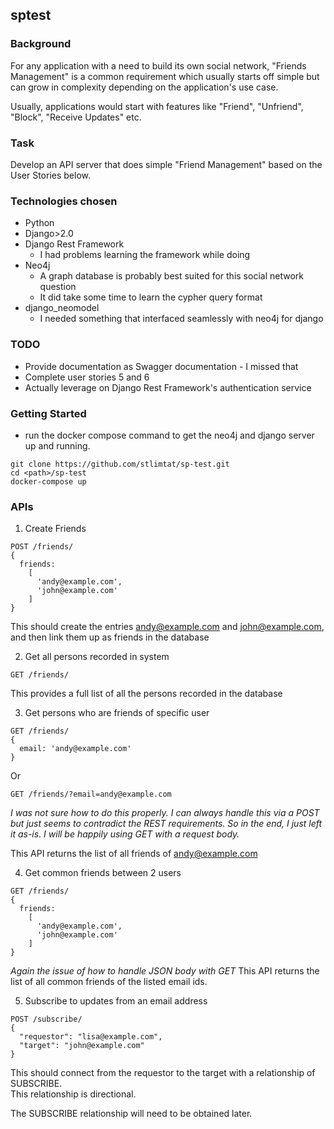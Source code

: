 ## sptest

### Background
For any application with a need to build its own social network, "Friends Management" is a common requirement
which usually starts off simple but can grow in complexity depending on the application's use case.

Usually, applications would start with features like "Friend", "Unfriend", "Block", "Receive Updates" etc.

### Task

Develop an API server that does simple "Friend Management" based on the User Stories below.

### Technologies chosen

* Python
* Django>2.0
* Django Rest Framework
  * I had problems learning the framework while doing
* Neo4j
  * A graph database is probably best suited for this social network question
  * It did take some time to learn the cypher query format
* django_neomodel
  * I needed something that interfaced seamlessly with neo4j for django

### TODO
- Provide documentation as Swagger documentation - I missed that
- Complete user stories 5 and 6
- Actually leverage on Django Rest Framework's authentication service

### Getting Started
- run the docker compose command to get the neo4j and django server up and running.
```
git clone https://github.com/stlimtat/sp-test.git
cd <path>/sp-test
docker-compose up
```

### APIs

1. Create Friends

```
POST /friends/
{
  friends:
    [
      'andy@example.com',
      'john@example.com'
    ]
}
```

This should create the entries andy@example.com and john@example.com, and then link them up as friends in the database

2. Get all persons recorded in system

```
GET /friends/
```

This provides a full list of all the persons recorded in the database

3. Get persons who are friends of specific user

```
GET /friends/
{
  email: 'andy@example.com'
}
```

Or

```
GET /friends/?email=andy@example.com
```

*I was not sure how to do this properly.  I can always handle this via a POST but just seems to contradict the REST 
requirements.  So in the end, I just left it as-is.  I will be happily using GET with a request body.*

This API returns the list of all friends of andy@example.com

4. Get common friends between 2 users

```
GET /friends/
{
  friends:
    [
      'andy@example.com',
      'john@example.com'
    ]
}
```

*Again the issue of how to handle JSON body with GET*
This API returns the list of all common friends of the listed email ids.

5. Subscribe to updates from an email address

```
POST /subscribe/
{
  "requestor": "lisa@example.com",
  "target": "john@example.com"
}
```

This should connect from the requestor to the target with a relationship of SUBSCRIBE.  
This relationship is directional.

The SUBSCRIBE relationship will need to be obtained later.

